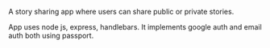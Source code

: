 A story sharing app where users can share public or private stories. 

App uses node js, express, handlebars. It implements google auth and email auth both using passport. 